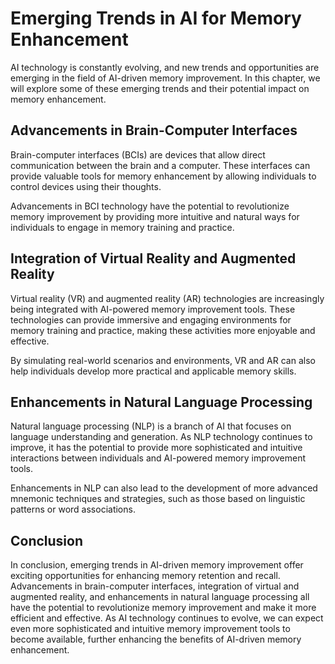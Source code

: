 Emerging Trends in AI for Memory Enhancement
=========================================================================================================================

AI technology is constantly evolving, and new trends and opportunities are emerging in the field of AI-driven memory improvement. In this chapter, we will explore some of these emerging trends and their potential impact on memory enhancement.

Advancements in Brain-Computer Interfaces
-----------------------------------------

Brain-computer interfaces (BCIs) are devices that allow direct communication between the brain and a computer. These interfaces can provide valuable tools for memory enhancement by allowing individuals to control devices using their thoughts.

Advancements in BCI technology have the potential to revolutionize memory improvement by providing more intuitive and natural ways for individuals to engage in memory training and practice.

Integration of Virtual Reality and Augmented Reality
----------------------------------------------------

Virtual reality (VR) and augmented reality (AR) technologies are increasingly being integrated with AI-powered memory improvement tools. These technologies can provide immersive and engaging environments for memory training and practice, making these activities more enjoyable and effective.

By simulating real-world scenarios and environments, VR and AR can also help individuals develop more practical and applicable memory skills.

Enhancements in Natural Language Processing
-------------------------------------------

Natural language processing (NLP) is a branch of AI that focuses on language understanding and generation. As NLP technology continues to improve, it has the potential to provide more sophisticated and intuitive interactions between individuals and AI-powered memory improvement tools.

Enhancements in NLP can also lead to the development of more advanced mnemonic techniques and strategies, such as those based on linguistic patterns or word associations.

Conclusion
----------

In conclusion, emerging trends in AI-driven memory improvement offer exciting opportunities for enhancing memory retention and recall. Advancements in brain-computer interfaces, integration of virtual and augmented reality, and enhancements in natural language processing all have the potential to revolutionize memory improvement and make it more efficient and effective. As AI technology continues to evolve, we can expect even more sophisticated and intuitive memory improvement tools to become available, further enhancing the benefits of AI-driven memory enhancement.
